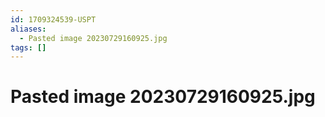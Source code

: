 ```yaml
---
id: 1709324539-USPT
aliases:
  - Pasted image 20230729160925.jpg
tags: []
---
```


# Pasted image 20230729160925.jpg
